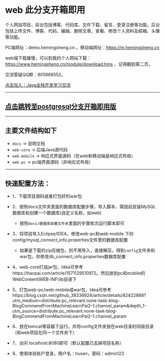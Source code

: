# web 此分支开箱即用

个人网站项目，前台包括博客、代码库、文件下载、留言、登录注册等功能，后台包括上传文件、博客、代码，编辑、删除文章，查看、修改个人资料及邮箱、头像等功能。

PC端网址：demo.hemingsheng.cn ，移动端网址：https://m.hemingsheng.cn

web端下载缓慢，可以到我的个人网站下载：https://www.hemingsheng.cn/module/download.hms ，记得翻到第二页。

交流答疑QQ群：805668552。

[点击加入：Java全栈开发学习交流](//shang.qq.com/wpa/qunwpa?idkey=41068b9adb14521cab1ebfea385e3e4aabf466115ba5278ca4d41a605506c096)

------------

## [点击跳转至postgresql分支开箱即用版](https://github.com/CrazyHusen/web/tree/web-psql) 

------------

## 主要文件结构如下

- `docs` -> 说明文档
- `web-core` -> 后端Java源代码
- `web-mobile` -> 响应式界面源码（在web和移动端是响应式布局）
- `web-pc` -> pc端界面源码（非响应式布局）

------------

## 快速配置方法：

- 1、下载项目源码或者打包好的war包

- 2、按照docs文件夹里面的数据库配置步骤，导入脚本，需提前安装MySQL数据库和创建一个数据库(自定义名称，如web)
    - 按照`docs/数据库部署文件夹`里面的步骤依次运行脚本即可
    
- 3、将项目导入Eclipse/IDEA，修改web-pc和web-mobile 下的config/mysql_connect_info.properties文件里的数据库配置
    - 如果是下载的zip压缩包，则不用导入，直接解压，得到`config`文件夹和war包，并修改db_connect_info.properties数据库配置

- 4、web-core打成jar包，Idea可参考https://hacpai.com/article/1571129510972。然后放到pc和mobile的WebContent\WEB-INF\lib目录下

- 5、打包web-pc/web-mobile成war包，Idea可参考https://blog.csdn.net/github_38336924/article/details/82422888?utm_medium=distribute.pc_relevant.none-task-blog-BlogCommendFromMachineLearnPai2-1.channel_param&depth_1-utm_source=distribute.pc_relevant.none-task-blog-BlogCommendFromMachineLearnPai2-1.channel_param

- 6、放在tomcat等容器下运行。并将config文件夹放在web目录的同级目录（和web项目在同一个文件夹下）

- 7、访问 localhost:8080即可（默认配置已去掉项目名称）

- 8、使用体验账户登录，用户名：husen，密码：admin123
